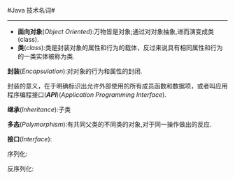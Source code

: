 #Java 技术名词#

---

* **面向对象**(*Object Oriented*):万物皆是对象;通过对对象抽象,进而演变成类(class).
* **类**(*class*):类是封装对象的属性和行为的载体，反过来说具有相同属性和行为的一类实体被称为类.

**封装**(*Encapsulation*):对对象的行为和属性的封闭.

封装的意义，在于明确标识出允许外部使用的所有成员函数和数据项，或者叫应用程序编程接口(***API***)(*Application Programming Interface*).

**继承**(*Inheritance*):子类

**多态**(*Polymorphism*):有共同父类的不同类的对象,对于同一操作做出的反应.

**接口**(*Interface*): 

序列化:

反序列化:

